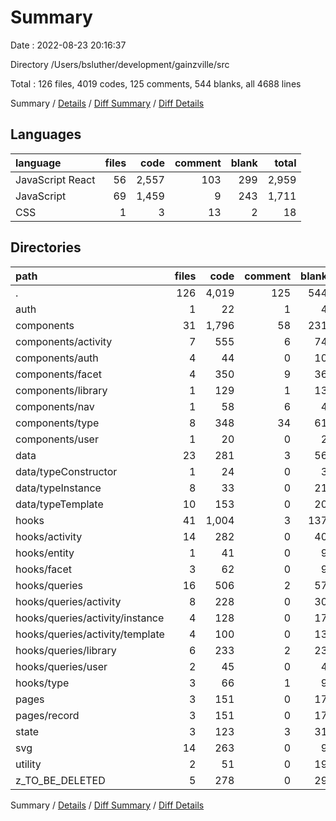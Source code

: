 # Summary

Date : 2022-08-23 20:16:37

Directory /Users/bsluther/development/gainzville/src

Total : 126 files,  4019 codes, 125 comments, 544 blanks, all 4688 lines

Summary / [Details](details.md) / [Diff Summary](diff.md) / [Diff Details](diff-details.md)

## Languages
| language | files | code | comment | blank | total |
| :--- | ---: | ---: | ---: | ---: | ---: |
| JavaScript React | 56 | 2,557 | 103 | 299 | 2,959 |
| JavaScript | 69 | 1,459 | 9 | 243 | 1,711 |
| CSS | 1 | 3 | 13 | 2 | 18 |

## Directories
| path | files | code | comment | blank | total |
| :--- | ---: | ---: | ---: | ---: | ---: |
| . | 126 | 4,019 | 125 | 544 | 4,688 |
| auth | 1 | 22 | 1 | 4 | 27 |
| components | 31 | 1,796 | 58 | 231 | 2,085 |
| components/activity | 7 | 555 | 6 | 74 | 635 |
| components/auth | 4 | 44 | 0 | 10 | 54 |
| components/facet | 4 | 350 | 9 | 36 | 395 |
| components/library | 1 | 129 | 1 | 13 | 143 |
| components/nav | 1 | 58 | 6 | 4 | 68 |
| components/type | 8 | 348 | 34 | 61 | 443 |
| components/user | 1 | 20 | 0 | 2 | 22 |
| data | 23 | 281 | 3 | 56 | 340 |
| data/typeConstructor | 1 | 24 | 0 | 3 | 27 |
| data/typeInstance | 8 | 33 | 0 | 21 | 54 |
| data/typeTemplate | 10 | 153 | 0 | 20 | 173 |
| hooks | 41 | 1,004 | 3 | 137 | 1,144 |
| hooks/activity | 14 | 282 | 0 | 40 | 322 |
| hooks/entity | 1 | 41 | 0 | 9 | 50 |
| hooks/facet | 3 | 62 | 0 | 9 | 71 |
| hooks/queries | 16 | 506 | 2 | 57 | 565 |
| hooks/queries/activity | 8 | 228 | 0 | 30 | 258 |
| hooks/queries/activity/instance | 4 | 128 | 0 | 17 | 145 |
| hooks/queries/activity/template | 4 | 100 | 0 | 13 | 113 |
| hooks/queries/library | 6 | 233 | 2 | 23 | 258 |
| hooks/queries/user | 2 | 45 | 0 | 4 | 49 |
| hooks/type | 3 | 66 | 1 | 9 | 76 |
| pages | 3 | 151 | 0 | 17 | 168 |
| pages/record | 3 | 151 | 0 | 17 | 168 |
| state | 3 | 123 | 3 | 31 | 157 |
| svg | 14 | 263 | 0 | 9 | 272 |
| utility | 2 | 51 | 0 | 19 | 70 |
| z_TO_BE_DELETED | 5 | 278 | 0 | 29 | 307 |

Summary / [Details](details.md) / [Diff Summary](diff.md) / [Diff Details](diff-details.md)